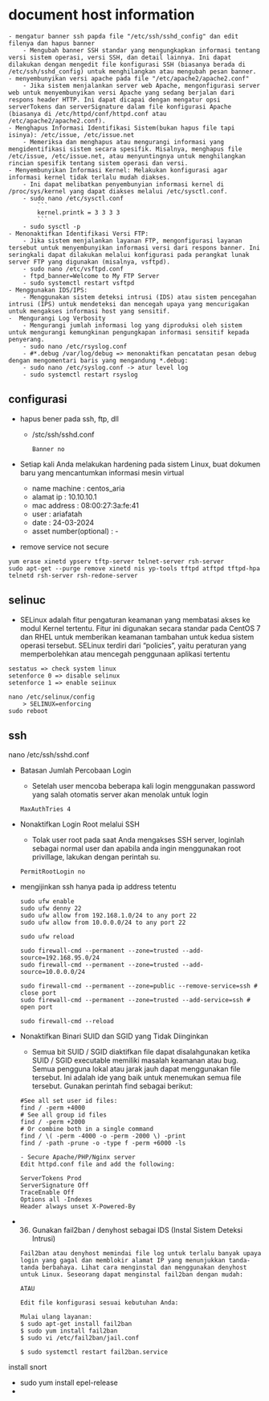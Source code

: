 # document host information
    - mengatur banner ssh papda file "/etc/ssh/sshd_config" dan edit filenya dan hapus banner
        - Mengubah banner SSH standar yang mengungkapkan informasi tentang versi sistem operasi, versi SSH, dan detail lainnya. Ini dapat dilakukan dengan mengedit file konfigurasi SSH (biasanya berada di /etc/ssh/sshd_config) untuk menghilangkan atau mengubah pesan banner.
    - menyembunyikan versi apache pada file "/etc/apache2/apache2.conf"
        - Jika sistem menjalankan server web Apache, mengonfigurasi server web untuk menyembunyikan versi Apache yang sedang berjalan dari respons header HTTP. Ini dapat dicapai dengan mengatur opsi serverTokens dan serverSignature dalam file konfigurasi Apache (biasanya di /etc/httpd/conf/httpd.conf atau /etc/apache2/apache2.conf).
    - Menghapus Informasi Identifikasi Sistem(bukan hapus file tapi isinya): /etc/issue, /etc/issue.net
        - Memeriksa dan menghapus atau mengurangi informasi yang mengidentifikasi sistem secara spesifik. Misalnya, menghapus file /etc/issue, /etc/issue.net, atau menyuntingnya untuk menghilangkan rincian spesifik tentang sistem operasi dan versi.
    - Menyembunyikan Informasi Kernel: Melakukan konfigurasi agar informasi kernel tidak terlalu mudah diakses. 
        - Ini dapat melibatkan penyembunyian informasi kernel di /proc/sys/kernel yang dapat diakses melalui /etc/sysctl.conf.
        - sudo nano /etc/sysctl.conf
            ```
            kernel.printk = 3 3 3 3
            ```
        - sudo sysctl -p
    - Menonaktifkan Identifikasi Versi FTP:
        - Jika sistem menjalankan layanan FTP, mengonfigurasi layanan tersebut untuk menyembunyikan informasi versi dari respons banner. Ini seringkali dapat dilakukan melalui konfigurasi pada perangkat lunak server FTP yang digunakan (misalnya, vsftpd).
        - sudo nano /etc/vsftpd.conf
        - ftpd_banner=Welcome to My FTP Server
        - sudo systemctl restart vsftpd
    - Menggunakan IDS/IPS:
        - Menggunakan sistem deteksi intrusi (IDS) atau sistem pencegahan intrusi (IPS) untuk mendeteksi dan mencegah upaya yang mencurigakan untuk mengakses informasi host yang sensitif.
    -  Mengurangi Log Verbosity
        - Mengurangi jumlah informasi log yang diproduksi oleh sistem untuk mengurangi kemungkinan pengungkapan informasi sensitif kepada penyerang.
        - sudo nano /etc/rsyslog.conf
        - #*.debug /var/log/debug => menonaktifkan pencatatan pesan debug dengan mengomentari baris yang mengandung *.debug:
        - sudo nano /etc/syslog.conf -> atur level log
        - sudo systemctl restart rsyslog

## configurasi
- hapus bener pada ssh, ftp, dll
    - /stc/ssh/sshd.conf
        ```
        Banner no
        ```
- Setiap kali Anda melakukan hardening pada sistem Linux, buat dokumen baru yang mencantumkan informasi mesin virtual
    - name machine : centos_aria
    - alamat ip    : 10.10.10.1
    - mac address  : 08:00:27:3a:fe:41
    - user         : ariafatah
    - date         : 24-03-2024
    - asset number(optional) : -

- remove service not secure
```
yum erase xinetd ypserv tftp-server telnet-server rsh-server
sudo apt-get --purge remove xinetd nis yp-tools tftpd atftpd tftpd-hpa telnetd rsh-server rsh-redone-server
```

## selinuc
- SELinux adalah fitur pengaturan keamanan yang membatasi akses ke modul Kernel tertentu. Fitur ini digunakan secara standar pada CentOS 7 dan RHEL untuk memberikan keamanan tambahan untuk kedua sistem operasi tersebut. SELinux terdiri dari “policies”, yaitu peraturan yang memperbolehkan atau mencegah penggunaan aplikasi tertentu
```
sestatus => check system linux
setenforce 0 => disable selinux
setenforce 1 => enable seiinux

nano /etc/selinux/config
    > SELINUX=enforcing
sudo reboot
```

## ssh
nano /etc/ssh/sshd.conf
- Batasan Jumlah Percobaan Login
    - Setelah user mencoba beberapa kali login menggunakan password yang salah otomatis server akan menolak untuk login
    ```
    MaxAuthTries 4
    ```
- Nonaktifkan Login Root melalui SSH
    - Tolak user root pada saat Anda mengakses SSH server, loginlah sebagai normal user dan apabila anda ingin menggunakan root privillage, lakukan dengan perintah su.
    ```
    PermitRootLogin no
    ```
- mengijinkan ssh hanya pada ip address tetentu
    ```
    sudo ufw enable
    sudo ufw denny 22
    sudo ufw allow from 192.168.1.0/24 to any port 22
    sudo ufw allow from 10.0.0.0/24 to any port 22    

    sudo ufw reload
    ```
    ```
    sudo firewall-cmd --permanent --zone=trusted --add-source=192.168.95.0/24
    sudo firewall-cmd --permanent --zone=trusted --add-source=10.0.0.0/24

    sudo firewall-cmd --permanent --zone=public --remove-service=ssh # close port
    sudo firewall-cmd --permanent --zone=trusted --add-service=ssh # open port

    sudo firewall-cmd --reload
    ```

- Nonaktifkan Binari SUID dan SGID yang Tidak Diinginkan
    - Semua bit SUID / SGID diaktifkan file dapat disalahgunakan ketika SUID / SGID executable memiliki masalah keamanan atau bug. Semua pengguna lokal atau jarak jauh dapat menggunakan file tersebut. Ini adalah ide yang baik untuk menemukan semua file tersebut. Gunakan perintah find sebagai berikut:
    ```
    #See all set user id files:
    find / -perm +4000
    # See all group id files
    find / -perm +2000
    # Or combine both in a single command
    find / \( -perm -4000 -o -perm -2000 \) -print
    find / -path -prune -o -type f -perm +6000 -ls

    - Secure Apache/PHP/Nginx server
    Edit httpd.conf file and add the following:

    ServerTokens Prod
    ServerSignature Off
    TraceEnable Off
    Options all -Indexes
    Header always unset X-Powered-By
    ```

- 36. Gunakan fail2ban / denyhost sebagai IDS (Instal Sistem Deteksi Intrusi)
    ```
    Fail2ban atau denyhost memindai file log untuk terlalu banyak upaya login yang gagal dan memblokir alamat IP yang menunjukkan tanda-tanda berbahaya. Lihat cara menginstal dan menggunakan denyhost untuk Linux. Seseorang dapat menginstal fail2ban dengan mudah:

    ATAU

    Edit file konfigurasi sesuai kebutuhan Anda:

    Mulai ulang layanan:
    $ sudo apt-get install fail2ban
    $ sudo yum install fail2ban
    $ sudo vi /etc/fail2ban/jail.conf

    $ sudo systemctl restart fail2ban.service
    ```

install snort
- sudo yum install epel-release
- 